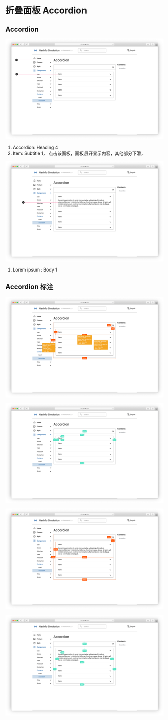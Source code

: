 # 折叠面板 Accordion

## Accordion

![UI Framework Container - Accordion](../../../imgs/ns_ui_framework/container/Accordion1.png)

1. Accordion: Heading 4
2. Item: Subtitle 1， 点击该面板，面板展开显示内容，其他部分下滑，

![UI Framework Container - Accordion Expand](../../../imgs/ns_ui_framework/container/Accordion_Expand1.png)

1. Lorem ipsum : Body 1

## Accordion 标注 

![UI Framework Container - Accordion2](../../../imgs/ns_ui_framework/container/Accordion2.png)

![UI Framework Container - Accordion3](../../../imgs/ns_ui_framework/container/Accordion3.png)

![UI Framework Container - Accordion Expand2](../../../imgs/ns_ui_framework/container/Accordion_Expand2.png)

![UI Framework Container - Accordion Expand3](../../../imgs/ns_ui_framework/container/Accordion_Expand3.png)


